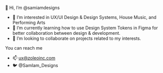 👋 Hi, I’m @samiamdesigns

- 👀 I’m interested in UX/UI Design & Design Systems, House Music, and Performing Arts
- 🌱 I’m currently learning how to use Design System Tokens in Figma for better collaboration between design & development.
- 💞️ I’m looking to collaborate on projects related to my interests. 

You can reach me
 - 📫 ux@zoleoinc.com
 - 🐦 @SamIam_Designs
